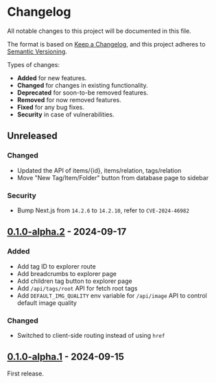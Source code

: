 # Changelog

All notable changes to this project will be documented in this file.

The format is based on [Keep a Changelog](https://keepachangelog.com/en/1.1.0/),
and this project adheres to [Semantic Versioning](https://semver.org/spec/v2.0.0.html).

Types of changes:

- **Added** for new features.
- **Changed** for changes in existing functionality.
- **Deprecated** for soon-to-be removed features.
- **Removed** for now removed features.
- **Fixed** for any bug fixes.
- **Security** in case of vulnerabilities.

## Unreleased

### Changed

- Updated the API of items/{id}, items/relation, tags/relation
- Move "New Tag/Item/Folder" button from database page to sidebar

### Security

- Bump Next.js from `14.2.6` to `14.2.10`, refer to `CVE-2024-46982`

## [0.1.0-alpha.2] - 2024-09-17

### Added

- Add tag ID to explorer route
- Add breadcrumbs to explorer page
- Add children tag button to explorer page
- Add `/api/tags/root` API for fetch root tags
- Add `DEFAULT_IMG_QUALITY` env variable for `/api/image` API to control default image quality

### Changed

- Switched to client-side routing instead of using `href`

## [0.1.0-alpha.1] - 2024-09-15

First release.

[0.1.0-alpha.2]: https://github.com/ziteh/hie/releases/tag/v0.1.0-alpha.2
[0.1.0-alpha.1]: https://github.com/ziteh/hie/releases/tag/v0.1.0-alpha.1
